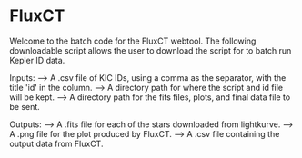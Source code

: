 # FluxCT

Welcome to the batch code for the FluxCT webtool. The following downloadable script allows the user to download the script for to batch run Kepler ID data. 

Inputs: 
--> A .csv file of KIC IDs, using a comma as the separator, with the title 'id' in the column.
--> A directory path for where the script and id file will be kept. 
--> A directory path for the fits files, plots, and final data file to be sent. 

Outputs: 
--> A .fits file for each of the stars downloaded from lightkurve. 
--> A .png file for the plot produced by FluxCT. 
--> A .csv file containing the output data from FluxCT. 
